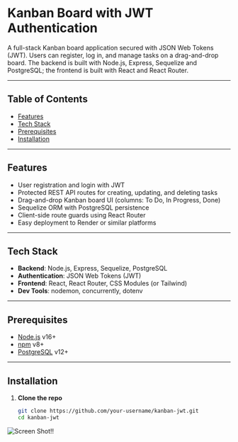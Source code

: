 # Kanban Board with JWT Authentication

A full-stack Kanban board application secured with JSON Web Tokens (JWT). Users can register, log in, and manage tasks on a drag-and-drop board. The backend is built with Node.js, Express, Sequelize and PostgreSQL; the frontend is built with React and React Router.  

---

## Table of Contents

- [Features](#features)  
- [Tech Stack](#tech-stack)  
- [Prerequisites](#prerequisites)  
- [Installation](#installation)  

---

## Features

- User registration and login with JWT  
- Protected REST API routes for creating, updating, and deleting tasks  
- Drag-and-drop Kanban board UI (columns: To Do, In Progress, Done)  
- Sequelize ORM with PostgreSQL persistence  
- Client-side route guards using React Router  
- Easy deployment to Render or similar platforms  

---

## Tech Stack

- **Backend**: Node.js, Express, Sequelize, PostgreSQL  
- **Authentication**: JSON Web Tokens (JWT)  
- **Frontend**: React, React Router, CSS Modules (or Tailwind)  
- **Dev Tools**: nodemon, concurrently, dotenv  

---

## Prerequisites

- [Node.js](https://nodejs.org/) v16+  
- [npm](https://npmjs.com/) v8+  
- [PostgreSQL](https://www.postgresql.org/) v12+  

---

## Installation

1. **Clone the repo**  
   ```bash
   git clone https://github.com/your-username/kanban-jwt.git
   cd kanban-jwt


![Screen Shot!!](image.png)